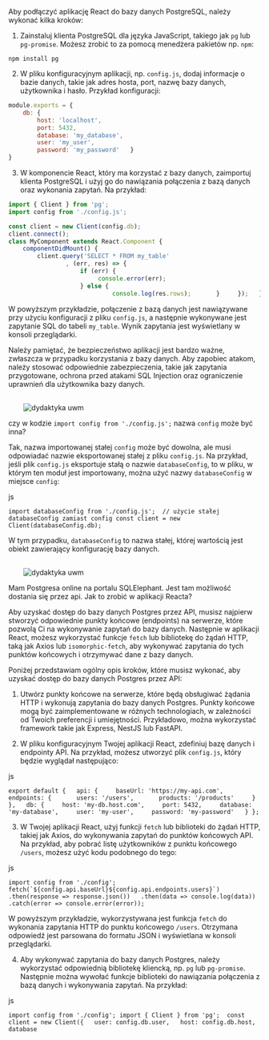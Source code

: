 
Aby podłączyć aplikację React do bazy danych PostgreSQL, należy wykonać kilka kroków:

1.  Zainstaluj klienta PostgreSQL dla języka JavaScript, takiego jak `pg` lub `pg-promise`. Możesz zrobić to za pomocą menedżera pakietów np. `npm`:

`npm install pg`

2.  W pliku konfiguracyjnym aplikacji, np. `config.js`, dodaj informacje o bazie danych, takie jak adres hosta, port, nazwę bazy danych, użytkownika i hasło. Przykład konfiguracji:

```js
module.exports = {   
	db: {     
		host: 'localhost',     
		port: 5432,     
		database: 'my_database',     
		user: 'my_user',     
		password: 'my_password'   } 
}

```
3.  W komponencie React, który ma korzystać z bazy danych, zaimportuj klienta PostgreSQL i użyj go do nawiązania połączenia z bazą danych oraz wykonania zapytań. Na przykład:

```js
import { Client } from 'pg'; 
import config from './config.js';  

const client = new Client(config.db); 
client.connect();  
class MyComponent extends React.Component { 
	componentDidMount() {     
		client.query('SELECT * FROM my_table'
				, (err, res) => {
				    if (err) {
				         console.error(err);   
				    } else {
				             console.log(res.rows);       }     });   }    render() {     // ...   } }  export default MyComponent;`
```

W powyższym przykładzie, połączenie z bazą danych jest nawiązywane przy użyciu konfiguracji z pliku `config.js`, a następnie wykonywane jest zapytanie SQL do tabeli `my_table`. Wynik zapytania jest wyświetlany w konsoli przeglądarki.

Należy pamiętać, że bezpieczeństwo aplikacji jest bardzo ważne, zwłaszcza w przypadku korzystania z bazy danych. Aby zapobiec atakom, należy stosować odpowiednie zabezpieczenia, takie jak zapytania przygotowane, ochrona przed atakami SQL Injection oraz ograniczenie uprawnień dla użytkownika bazy danych.

![](data:image/svg+xml,%3csvg%20xmlns=%27http://www.w3.org/2000/svg%27%20version=%271.1%27%20width=%2730%27%20height=%2730%27/%3e)![dydaktyka uwm](https://chat.openai.com/_next/image?url=https%3A%2F%2Flh3.googleusercontent.com%2Fa%2FAEdFTp41yOE34Le3gUEt4jAoYz8BxF-eogRmRUGlA6W0%3Ds96-c&w=64&q=75)

czy w kodzie `import config from './config.js';` nazwa `config` może być inna?

Tak, nazwa importowanej stałej `config` może być dowolna, ale musi odpowiadać nazwie eksportowanej stałej z pliku `config.js`. Na przykład, jeśli plik `config.js` eksportuje stałą o nazwie `databaseConfig`, to w pliku, w którym ten moduł jest importowany, można użyć nazwy `databaseConfig` w miejsce `config`:

js

`import databaseConfig from './config.js';  // użycie stałej databaseConfig zamiast config const client = new Client(databaseConfig.db);`

W tym przypadku, `databaseConfig` to nazwa stałej, której wartością jest obiekt zawierający konfigurację bazy danych.

![](data:image/svg+xml,%3csvg%20xmlns=%27http://www.w3.org/2000/svg%27%20version=%271.1%27%20width=%2730%27%20height=%2730%27/%3e)![dydaktyka uwm](https://chat.openai.com/_next/image?url=https%3A%2F%2Flh3.googleusercontent.com%2Fa%2FAEdFTp41yOE34Le3gUEt4jAoYz8BxF-eogRmRUGlA6W0%3Ds96-c&w=64&q=75)

Mam Postgresa online na portalu SQLElephant. Jest tam możliwość dostania się przez api. Jak to zrobić w aplikacji Reacta?

Aby uzyskać dostęp do bazy danych Postgres przez API, musisz najpierw stworzyć odpowiednie punkty końcowe (endpoints) na serwerze, które pozwolą Ci na wykonywanie zapytań do bazy danych. Następnie w aplikacji React, możesz wykorzystać funkcje `fetch` lub bibliotekę do żądań HTTP, taką jak Axios lub `isomorphic-fetch`, aby wykonywać zapytania do tych punktów końcowych i otrzymywać dane z bazy danych.

Poniżej przedstawiam ogólny opis kroków, które musisz wykonać, aby uzyskać dostęp do bazy danych Postgres przez API:

1.  Utwórz punkty końcowe na serwerze, które będą obsługiwać żądania HTTP i wykonują zapytania do bazy danych Postgres. Punkty końcowe mogą być zaimplementowane w różnych technologiach, w zależności od Twoich preferencji i umiejętności. Przykładowo, można wykorzystać framework takie jak Express, NestJS lub FastAPI.
    
2.  W pliku konfiguracyjnym Twojej aplikacji React, zdefiniuj bazę danych i endpointy API. Na przykład, możesz utworzyć plik `config.js`, który będzie wyglądał następująco:
    

js

`export default {   api: {     baseUrl: 'https://my-api.com',     endpoints: {       users: '/users',       products: '/products'     }   },   db: {     host: 'my-db.host.com',     port: 5432,     database: 'my-database',     user: 'my-user',     password: 'my-password'   } };`

3.  W Twojej aplikacji React, użyj funkcji `fetch` lub biblioteki do żądań HTTP, takiej jak Axios, do wykonywania zapytań do punktów końcowych API. Na przykład, aby pobrać listę użytkowników z punktu końcowego `/users`, możesz użyć kodu podobnego do tego:

js

``import config from './config';  fetch(`${config.api.baseUrl}${config.api.endpoints.users}`)   .then(response => response.json())   .then(data => console.log(data))   .catch(error => console.error(error));``

W powyższym przykładzie, wykorzystywana jest funkcja `fetch` do wykonania zapytania HTTP do punktu końcowego `/users`. Otrzymana odpowiedź jest parsowana do formatu JSON i wyświetlana w konsoli przeglądarki.

4.  Aby wykonywać zapytania do bazy danych Postgres, należy wykorzystać odpowiednią bibliotekę kliencką, np. `pg` lub `pg-promise`. Następnie można wywołać funkcje biblioteki do nawiązania połączenia z bazą danych i wykonywania zapytań. Na przykład:

js

`import config from './config'; import { Client } from 'pg';  const client = new Client({   user: config.db.user,   host: config.db.host,   database`







